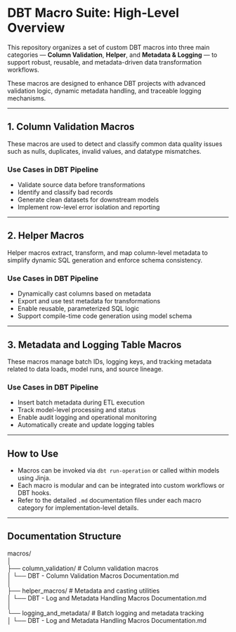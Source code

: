 # DBT Macro Suite: High-Level Overview

This repository organizes a set of custom DBT macros into three main categories — **Column Validation**, **Helper**, and **Metadata & Logging** — to support robust, reusable, and metadata-driven data transformation workflows.

These macros are designed to enhance DBT projects with advanced validation logic, dynamic metadata handling, and traceable logging mechanisms.

---

## 1. Column Validation Macros

These macros are used to detect and classify common data quality issues such as nulls, duplicates, invalid values, and datatype mismatches.

### Use Cases in DBT Pipeline

- Validate source data before transformations
- Identify and classify bad records
- Generate clean datasets for downstream models
- Implement row-level error isolation and reporting

---

## 2. Helper Macros

Helper macros extract, transform, and map column-level metadata to simplify dynamic SQL generation and enforce schema consistency.

### Use Cases in DBT Pipeline

- Dynamically cast columns based on metadata
- Export and use test metadata for transformations
- Enable reusable, parameterized SQL logic
- Support compile-time code generation using model schema

---

## 3. Metadata and Logging Table Macros

These macros manage batch IDs, logging keys, and tracking metadata related to data loads, model runs, and source lineage.

### Use Cases in DBT Pipeline

- Insert batch metadata during ETL execution
- Track model-level processing and status
- Enable audit logging and operational monitoring
- Automatically create and update logging tables

---

## How to Use

- Macros can be invoked via `dbt run-operation` or called within models using Jinja.
- Each macro is modular and can be integrated into custom workflows or DBT hooks.
- Refer to the detailed `.md` documentation files under each macro category for implementation-level details.

---

## Documentation Structure

macros/  
│  
├── column_validation/ # Column validation macros  
│ └── DBT - Column Validation Macros Documentation.md  
│  
├── helper_macros/ # Metadata and casting utilities  
│ └── DBT - Log and Metadata Handling Macros Documentation.md  
│  
└── logging_and_metadata/ # Batch logging and metadata tracking  
│ └── DBT - Log and Metadata Handling Macros Documentation.md
